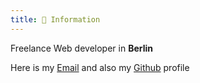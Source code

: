 ```yaml
---
title: 📝 Information
---
```


Freelance Web developer in **Berlin**

Here is my [Email](mailto:nogues.loic@gmail.com) and also my [Github](https://github.com/m0g) profile</p>